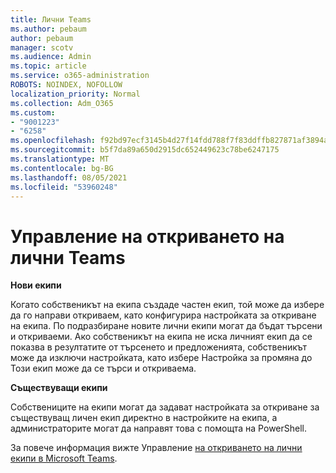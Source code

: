 ```yaml
---
title: Лични Teams
ms.author: pebaum
author: pebaum
manager: scotv
ms.audience: Admin
ms.topic: article
ms.service: o365-administration
ROBOTS: NOINDEX, NOFOLLOW
localization_priority: Normal
ms.collection: Adm_O365
ms.custom:
- "9001223"
- "6258"
ms.openlocfilehash: f92bd97ecf3145b4d27f14fdd788f7f83ddffb827871af3894aec78ba30f6a48
ms.sourcegitcommit: b5f7da89a650d2915dc652449623c78be6247175
ms.translationtype: MT
ms.contentlocale: bg-BG
ms.lasthandoff: 08/05/2021
ms.locfileid: "53960248"
---
```

# <a name="managing-discovery-of-private-teams"></a>Управление на откриването на лични Teams

**Нови екипи**

Когато собственикът на екипа създаде частен екип, той може да избере да го направи откриваем, като конфигурира настройката за откриване на екипа. По подразбиране новите лични екипи могат да бъдат търсени и откриваеми. Ако собственикът на екипа не иска личният екип да се показва в резултатите от търсенето и предложенията, собственикът може да изключи настройката, като избере Настройка за промяна до Този екип може да се търси и откриваема.  

**Съществуващи екипи**

Собствениците на екипи могат да задават настройката за откриване за съществуващ личен екип директно в настройките на екипа, а администраторите могат да направят това с помощта на PowerShell.  

За повече информация вижте Управление [на откриването на лични екипи в Microsoft Teams](https://docs.microsoft.com/microsoftteams/manage-discovery-of-private-teams).
